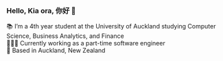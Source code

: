 ### Hello, Kia ora, 你好 👋

📚 I’m a 4th year student at the University of Auckland studying Computer Science, Business Analytics, and Finance<br/>
👩🏻‍💻 Currently working as a part-time software engineer<br/>
📍 Based in Auckland, New Zealand

